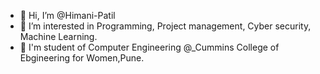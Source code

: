 - 👋 Hi, I’m @Himani-Patil
- 👀 I’m interested in Programming, Project management, Cyber security, Machine Learning.
- 🌱 I'm student of Computer Engineering @_Cummins College of Ebgineering for Women,Pune.

<!---
Himani-Patil/Himani-Patil is a ✨ special ✨ repository because its `README.md` (this file) appears on your GitHub profile.
You can click the Preview link to take a look at your changes.
--->
